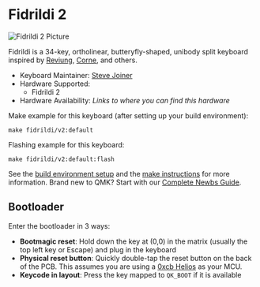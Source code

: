 # Fidrildi 2

![Fidrildi 2 Picture](https://i.imgur.com/TODO.jpeg)

Fidrildi is a 34-key, ortholinear, butteryfly-shaped, unibody split keyboard inspired by [Reviung](https://github.com/gtips/reviung), [Corne](https://github.com/foostan/crkbd), and others.

* Keyboard Maintainer: [Steve Joiner](https://github.com/jstevej)
* Hardware Supported:
  * Fidrildi 2
* Hardware Availability: *Links to where you can find this hardware*

Make example for this keyboard (after setting up your build environment):

    make fidrildi/v2:default

Flashing example for this keyboard:

    make fidrildi/v2:default:flash

See the [build environment setup](https://docs.qmk.fm/#/getting_started_build_tools) and the [make instructions](https://docs.qmk.fm/#/getting_started_make_guide) for more information. Brand new to QMK? Start with our [Complete Newbs Guide](https://docs.qmk.fm/#/newbs).

## Bootloader

Enter the bootloader in 3 ways:

* **Bootmagic reset**: Hold down the key at (0,0) in the matrix (usually the top left key or Escape) and plug in the keyboard
* **Physical reset button**: Quickly double-tap the reset button on the back of the PCB. This assumes you are using a [0xcb Helios](https://github.com/0xCB-dev/0xCB-Helios) as your MCU.
* **Keycode in layout**: Press the key mapped to `QK_BOOT` if it is available
